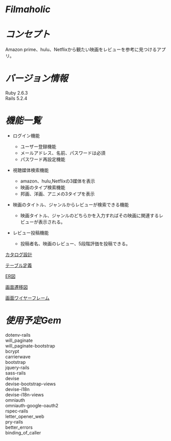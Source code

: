 
# *Filmaholic*

# *コンセプト*
Amazon prime、hulu、Netflixから観たい映画をレビューを参考に見つけるアプリ。

# *バージョン情報*
Ruby 2.6.3  
Rails 5.2.4

# *機能一覧*
 * ログイン機能  
   * ユーザー登録機能  
   * メールアドレス、名前、パスワードは必須   
   * パスワード再設定機能  
 
* 視聴媒体検索機能  
  *  amazon、hulu,Netflixの3媒体を表示  
  *  映画のタイプ検索機能  
  *  邦画、洋画、アニメの3タイプを表示  

* 映画のタイトル、ジャンルからレビューが検索できる機能
  *  映画タイトル、ジャンルのどちらかを入力すればその映画に関連するレビューが表示される。

 * レビュー投稿機能
   *  投稿者名、映画のレビュー、5段階評価を投稿できる。
 

[カタログ設計](https://docs.google.com/spreadsheets/d/1jDhjZZb9sK8EXOst9NT0HSTwPBF3sZP68FSuT2hhjNI/edit?pli=1#gid=0)

[テーブル定義](https://docs.google.com/spreadsheets/d/1jDhjZZb9sK8EXOst9NT0HSTwPBF3sZP68FSuT2hhjNI/edit?pli=1#gid=0)

[ER図](https://cacoo.com/diagrams/e9EVOPVt0Wc25LzV/C6890)

[画面遷移図](https://cacoo.com/diagrams/e9EVOPVt0Wc25LzV/D49F9)

[画面ワイヤーフレーム](https://docs.google.com/spreadsheets/d/1lmpSzBYg-URmZilsH7m062gjdfm_ENRKA-Kxqt39aL4/edit#gid=0)

# *使用予定Gem*
dotenv-rails  
will_paginate  
will_paginate-bootstrap  
bcrypt  
carrierwave  
bootstrap  
jquery-rails  
sass-rails  
devise  
devise-bootstrap-views  
devise-i18n  
devise-i18n-views  
omniauth  
omniauth-google-oauth2  
rspec-rails  
letter_opener_web  
pry-rails  
better_errors  
binding_of_caller  
